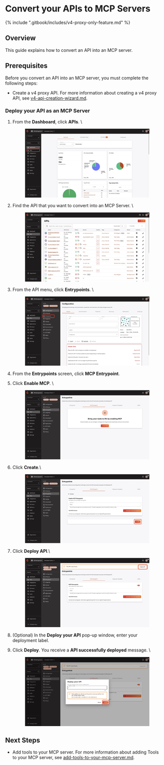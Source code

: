 # Convert your APIs to MCP Servers

{% include ".gitbook/includes/v4-proxy-only-feature.md" %}

## Overview

This guide explains how to convert an API into an MCP server.

## Prerequisites

&#x20;Before you convert an API into an MCP server, you must complete the following steps:

* Create a v4 proxy API. For more information about creating a v4 proxy API, see [v4-api-creation-wizard.md](create-apis/v4-api-creation-wizard.md "mention").

### Deploy your API as an MCP Server

1.  From the **Dashboard**, click **APIs**.  \


    <figure><img src=".gitbook/assets/3AFC7359-4334-44DE-A2AA-3732BE173718_1_201_a (1).jpeg" alt=""><figcaption></figcaption></figure>
2.  Find the API that you want to convert into an MCP Server. \


    <figure><img src=".gitbook/assets/EFADEF2D-0D48-41A3-9668-C4C2A6F806DA_1_201_a.jpeg" alt=""><figcaption></figcaption></figure>
3.  From the API menu, click **Entrypoints**. \


    <figure><img src=".gitbook/assets/35CF5451-4B63-46D3-B173-BEBBB47EAC95_1_201_a.jpeg" alt=""><figcaption></figcaption></figure>
4. From the **Entrypoints** screen, click **MCP Entrypoint**.
5.  Click **Enable MCP**. \


    <figure><img src=".gitbook/assets/98908DA2-8C19-43DB-B89F-7C6E5E020F22_1_201_a.jpeg" alt=""><figcaption></figcaption></figure>
6.  Click **Create**.\


    <figure><img src=".gitbook/assets/913D4206-6975-4D01-9A84-FE572B619169_1_201_a.jpeg" alt=""><figcaption></figcaption></figure>
7.  Click **Deploy API**.\


    <figure><img src=".gitbook/assets/0DC041E9-7F72-47FF-8DAB-40951DE046B9_1_201_a.jpeg" alt=""><figcaption></figcaption></figure>
8. (Optional) In the **Deploy your API** pop-up window, enter your deployment label.
9.  Click **Deploy**. You receive a **API successfully deployed** message. \


    <figure><img src=".gitbook/assets/D3BEAC66-6492-4F79-A5B7-FEE40F45C735_1_201_a (1).jpeg" alt=""><figcaption></figcaption></figure>

## Next Steps

* Add tools to your MCP server. For more information about adding Tools to your MCP server, see [add-tools-to-your-mcp-server.md](add-tools-to-your-mcp-server.md "mention").

